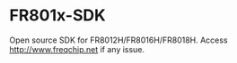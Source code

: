 # FR801x-SDK
Open source SDK for FR8012H/FR8016H/FR8018H. Access http://www.freqchip.net if any issue.
